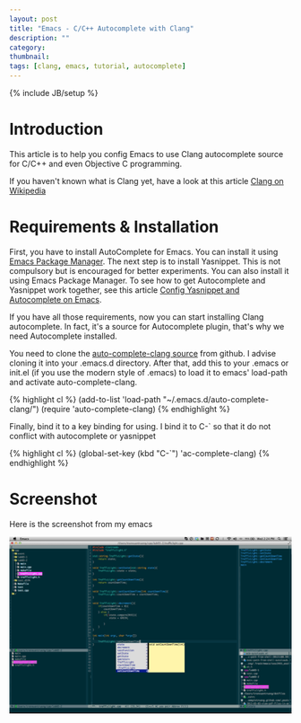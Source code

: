 ```yaml
---
layout: post
title: "Emacs - C/C++ Autocomplete with Clang"
description: ""
category: 
thumbnail: 
tags: [clang, emacs, tutorial, autocomplete]
---
```

{% include JB/setup %}

# Introduction

This article is to help you config Emacs to use Clang autocomplete source for
C/C++ and even Objective C programming.

If you haven't known what is Clang yet, have a look at this article
[Clang on Wikipedia](http://en.wikipedia.org/wiki/Clang)

# Requirements & Installation

First, you have to install AutoComplete for Emacs. You can install it using
[Emacs Package Manager](/2013/01/07/emacs-package-manager/). The next step is to
install Yasnippet. This is not compulsory but is encouraged for better
experiments. You can also install it using Emacs Package Manager. To see how to
get Autocomplete and Yasnippet work together, see this article
[Config Yasnippet and Autocomplete on Emacs](/2013/01/06/config-yasnippet-and-autocomplete-on-emacs/).

If you have all those requirements, now you can start installing Clang
autocomplete. In fact, it's a source for Autocomplete plugin, that's why we need
Autocomplete installed.

You need to clone the
[auto-complete-clang source](https://github.com/brianjcj/auto-complete-clang)
from github. I advise cloning it into your .emacs.d directory. After that, add
this to your .emacs or init.el (if you use the modern style of .emacs) to load
it to emacs' load-path and activate auto-complete-clang.

{% highlight cl %}
(add-to-list 'load-path "~/.emacs.d/auto-complete-clang/")
(require 'auto-complete-clang)
{% endhighlight %}

Finally, bind it to a key binding for using. I bind it to <span>C-`</span> so that it do
not conflict with autocomplete or yasnippet

{% highlight cl %}
(global-set-key (kbd "C-`") 'ac-complete-clang)
{% endhighlight %}

# Screenshot

Here is the screenshot from my emacs

![auto-complete-clang](/files/2013-03-06-emacs-ccpp-autocomplete-with-clang/clang.png)
